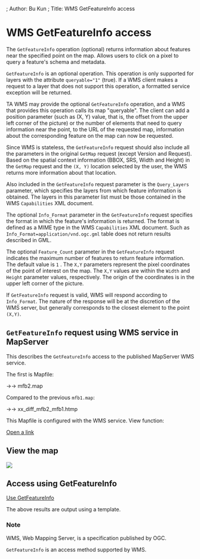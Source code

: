 ; Author: Bu Kun
; Title: WMS GetFeatureInfo access

# WMS GetFeatureInfo access

The ``GetFeatureInfo`` operation (optional) returns information about features near the specified point on the map. Allows users to click on a pixel to query a feature's schema and metadata.

``GetFeatureInfo`` is an optional operation. This operation is only supported for layers with the attribute ``queryable="1"`` (true). If a WMS client makes a request to a layer that does not support this operation, a formatted service exception will be returned.

TA WMS may provide the optional ``GetFeatureInfo`` operation, and a WMS that provides this operation calls its map "queryable".
The client can add a position parameter (such as (X, Y) value, that is, the offset from the upper left corner of the picture) or the number of elements that need to query information near the point, to the URL of the requested map, information about the corresponding feature on the map can now be requested.

Since WMS is stateless, the ``GetFeatureInfo`` request should also include all the parameters in the original ``GetMap`` request (except Version and Request).
Based on the spatial context information (BBOX, SRS, Width and Height) in the ``GetMap`` request and the ``(X, Y)`` location selected by the user, the WMS returns more information about that location.

Also included in the ``GetFeatureInfo`` request parameter is the ``Query_Layers`` parameter, which specifies the layers from which feature information is obtained.
The layers in this parameter list must be those contained in the WMS ``Capabilities`` XML document.

The optional ``Info_Format`` parameter in the ``GetFeatureInfo`` request specifies the format in which the feature's information is returned.
The format is defined as a MIME type in the WMS ``Capabilities`` XML document. Such as ``Info_Format=application/vnd.ogc.gml`` table does not return results described in GML.

The optional ``Feature_Count`` parameter in the ``GetFeatureInfo`` request indicates the maximum number of features to return feature information. The default value is ``1`` .
The ``X,Y`` parameters represent the pixel coordinates of the point of interest on the map. The ``X,Y`` values are within the ``Width`` and ``Height`` parameter values, respectively. The origin of the coordinates is in the upper left corner of the picture.

If ``GetFeatureInfo`` request is valid, WMS will respond according to ``Info_Format``. The nature of the response will be at the discretion of the WMS server, but generally corresponds to the closest element to the point ``(X,Y)``.

## ``GetFeatureInfo`` request using WMS service in MapServer

This describes the ``GetFeatureInfo`` access to the published MapServer WMS service.

The first is Mapfile:

->-> mfb2.map


Compared to the previous ``mfb1.map``:

->-> xx_diff_mfb2_mfb1.htmp


This Mapfile is configured with the WMS service. View function:

<a href="{SITE_URL}/cgi-bin/mapserv?map=/owg/mfb2.map&SERVICE=WMS&VERSION=1.3.0&REQUEST=GetCapabilities" target="_blank">
Open a link
</a>

## View the map

<a href="{SITE_URL}/cgi-bin/mapserv?map=/owg/mfb2.map&layer=states&mode=map" target="_blank">
<img class="img_border" src="{SITE_URL}/cgi-bin/mapserv?map=/owg/mfb2.map&layer=states&mode=map">
</a>

## Access using GetFeatureInfo

<a href="{SITE_URL}/cgi-bin/mapserv?map=/owg/mfb2.map&SERVICE=WMS&VERSION=1.3.0&REQUEST=GetFeatureInfo&QUERY_LAYERS=states&LAYERS=states&BBOX=-96,45,-95,46&CRS=CRS:84&INFO_FORMAT=text/html&j=43&i=-95&WIDTH=256&HEIGHT=256&styles=&format=image/png" target="_blank">
Use GetFeatureInfo
</a>

The above results are output using a template.

### Note

WMS, Web Mapping Server, is a specification published by OGC.

``GetFeatureInfo`` is an access method supported by WMS.